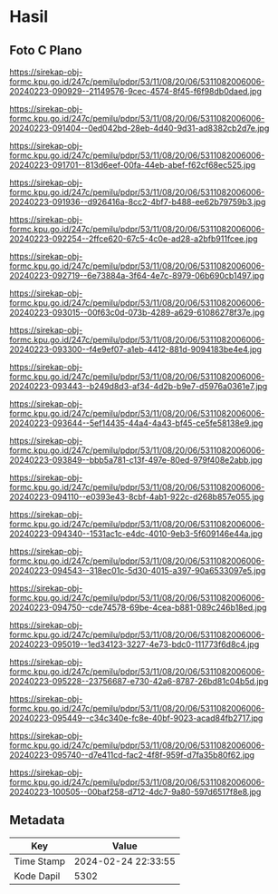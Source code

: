 # Hasil

## Foto C Plano

https://sirekap-obj-formc.kpu.go.id/247c/pemilu/pdpr/53/11/08/20/06/5311082006006-20240223-090929--21149576-9cec-4574-8f45-f6f98db0daed.jpg

https://sirekap-obj-formc.kpu.go.id/247c/pemilu/pdpr/53/11/08/20/06/5311082006006-20240223-091404--0ed042bd-28eb-4d40-9d31-ad8382cb2d7e.jpg

https://sirekap-obj-formc.kpu.go.id/247c/pemilu/pdpr/53/11/08/20/06/5311082006006-20240223-091701--813d6eef-00fa-44eb-abef-f62cf68ec525.jpg

https://sirekap-obj-formc.kpu.go.id/247c/pemilu/pdpr/53/11/08/20/06/5311082006006-20240223-091936--d926416a-8cc2-4bf7-b488-ee62b79759b3.jpg

https://sirekap-obj-formc.kpu.go.id/247c/pemilu/pdpr/53/11/08/20/06/5311082006006-20240223-092254--2ffce620-67c5-4c0e-ad28-a2bfb911fcee.jpg

https://sirekap-obj-formc.kpu.go.id/247c/pemilu/pdpr/53/11/08/20/06/5311082006006-20240223-092719--6e73884a-3f64-4e7c-8979-06b690cb1497.jpg

https://sirekap-obj-formc.kpu.go.id/247c/pemilu/pdpr/53/11/08/20/06/5311082006006-20240223-093015--00f63c0d-073b-4289-a629-61086278f37e.jpg

https://sirekap-obj-formc.kpu.go.id/247c/pemilu/pdpr/53/11/08/20/06/5311082006006-20240223-093300--f4e9ef07-a1eb-4412-881d-9094183be4e4.jpg

https://sirekap-obj-formc.kpu.go.id/247c/pemilu/pdpr/53/11/08/20/06/5311082006006-20240223-093443--b249d8d3-af34-4d2b-b9e7-d5976a0361e7.jpg

https://sirekap-obj-formc.kpu.go.id/247c/pemilu/pdpr/53/11/08/20/06/5311082006006-20240223-093644--5ef14435-44a4-4a43-bf45-ce5fe58138e9.jpg

https://sirekap-obj-formc.kpu.go.id/247c/pemilu/pdpr/53/11/08/20/06/5311082006006-20240223-093849--bbb5a781-c13f-497e-80ed-979f408e2abb.jpg

https://sirekap-obj-formc.kpu.go.id/247c/pemilu/pdpr/53/11/08/20/06/5311082006006-20240223-094110--e0393e43-8cbf-4ab1-922c-d268b857e055.jpg

https://sirekap-obj-formc.kpu.go.id/247c/pemilu/pdpr/53/11/08/20/06/5311082006006-20240223-094340--1531ac1c-e4dc-4010-9eb3-5f609146e44a.jpg

https://sirekap-obj-formc.kpu.go.id/247c/pemilu/pdpr/53/11/08/20/06/5311082006006-20240223-094543--318ec01c-5d30-4015-a397-90a6533097e5.jpg

https://sirekap-obj-formc.kpu.go.id/247c/pemilu/pdpr/53/11/08/20/06/5311082006006-20240223-094750--cde74578-69be-4cea-b881-089c246b18ed.jpg

https://sirekap-obj-formc.kpu.go.id/247c/pemilu/pdpr/53/11/08/20/06/5311082006006-20240223-095019--1ed34123-3227-4e73-bdc0-111773f6d8c4.jpg

https://sirekap-obj-formc.kpu.go.id/247c/pemilu/pdpr/53/11/08/20/06/5311082006006-20240223-095228--23756687-e730-42a6-8787-26bd81c04b5d.jpg

https://sirekap-obj-formc.kpu.go.id/247c/pemilu/pdpr/53/11/08/20/06/5311082006006-20240223-095449--c34c340e-fc8e-40bf-9023-acad84fb2717.jpg

https://sirekap-obj-formc.kpu.go.id/247c/pemilu/pdpr/53/11/08/20/06/5311082006006-20240223-095740--d7e411cd-fac2-4f8f-959f-d7fa35b80f62.jpg

https://sirekap-obj-formc.kpu.go.id/247c/pemilu/pdpr/53/11/08/20/06/5311082006006-20240223-100505--00baf258-d712-4dc7-9a80-597d6517f8e8.jpg


## Metadata

| Key        | Value               |
| ---------- | ------------------- |
| Time Stamp | 2024-02-24 22:33:55 |
| Kode Dapil | 5302                |



